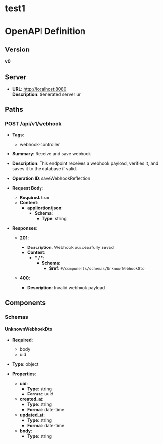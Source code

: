 # test1
# OpenAPI Definition

## Version
**v0**

## Server
- **URL**: [http://localhost:8080](http://localhost:8080)  
  **Description**: Generated server url

## Paths

### POST /api/v1/webhook

- **Tags**: 
  - webhook-controller

- **Summary**: 
  Receive and save webhook

- **Description**: 
  This endpoint receives a webhook payload, verifies it, and saves it to the database if valid.

- **Operation ID**: 
  saveWebhookReflection

- **Request Body**:
  - **Required**: true
  - **Content**:
    - **application/json**:
      - **Schema**:
        - **Type**: string

- **Responses**:
  - **201**: 
    - **Description**: Webhook successfully saved
    - **Content**:
      - **\* / \***:
        - **Schema**:
          - **$ref**: `#/components/schemas/UnknownWebhookDto`
  
  - **400**: 
    - **Description**: Invalid webhook payload

## Components

### Schemas

#### UnknownWebhookDto

- **Required**:
  - body
  - uid

- **Type**: object

- **Properties**:
  - **uid**:
    - **Type**: string
    - **Format**: uuid
  - **created_at**:
    - **Type**: string
    - **Format**: date-time
  - **updated_at**:
    - **Type**: string
    - **Format**: date-time
  - **body**:
    - **Type**: string
